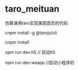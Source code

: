# taro_meituan
仿慕课用taro实现美团首页的代码


cnpm install -g @tarojs/cli

cnpm install

npm run dev:h5    // 启动h5


npm run dev:weapp //启动小程序的 
